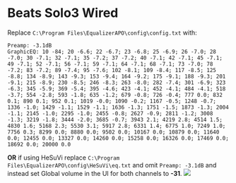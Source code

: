 # Beats Solo3 Wired
Replace `C:\Program Files\EqualizerAPO\config\config.txt` with:
```
Preamp: -3.1dB
GraphicEQ: 10 -84; 20 -6.6; 22 -6.7; 23 -6.8; 25 -6.9; 26 -7.0; 28 -7.0; 30 -7.1; 32 -7.1; 35 -7.2; 37 -7.2; 40 -7.1; 42 -7.1; 45 -7.1; 49 -7.1; 52 -7.1; 56 -7.1; 59 -7.1; 64 -7.1; 68 -7.1; 73 -7.0; 78 -7.2; 83 -7.2; 89 -7.4; 95 -7.6; 102 -8.1; 109 -8.4; 117 -8.5; 125 -8.8; 134 -8.9; 143 -9.3; 153 -9.4; 164 -9.2; 175 -9.1; 188 -9.3; 201 -9.1; 215 -8.9; 230 -8.5; 246 -8.3; 263 -8.0; 282 -7.4; 301 -6.9; 323 -6.3; 345 -5.9; 369 -5.4; 395 -4.6; 423 -4.1; 452 -4.1; 484 -4.1; 518 -3.7; 554 -2.8; 593 -1.8; 635 -1.2; 679 -0.8; 726 -0.4; 777 0.0; 832 0.1; 890 0.1; 952 0.1; 1019 -0.0; 1090 -0.2; 1167 -0.5; 1248 -0.7; 1336 -1.0; 1429 -1.1; 1529 -1.1; 1636 -1.3; 1751 -1.5; 1873 -1.3; 2004 -1.1; 2145 -1.0; 2295 -1.0; 2455 -0.8; 2627 -0.9; 2811 -1.2; 3008 -1.3; 3219 -1.8; 3444 -2.0; 3685 -0.7; 3943 2.1; 4219 2.8; 4514 1.5; 4830 1.6; 5168 2.3; 5530 3.1; 5917 2.8; 6331 1.4; 6775 1.0; 7249 1.0; 7756 0.3; 8299 0.0; 8880 0.0; 9502 0.0; 10167 0.0; 10879 0.0; 11640 0.0; 12455 0.0; 13327 0.0; 14260 0.0; 15258 0.0; 16326 0.0; 17469 0.0; 18692 0.0; 20000 0.0
```
**OR** if using HeSuVi replace `C:\Program Files\EqualizerAPO\config\HeSuVi\eq.txt` and omit `Preamp: -3.1dB` and instead set Global volume in the UI for both channels to **-31**.
![](https://raw.githubusercontent.com/jaakkopasanen/AutoEq/master/results/Innerfidelity%202017/innerfidelity/onear/Beats%20Solo3%20Wired/Beats%20Solo3%20Wired.png)